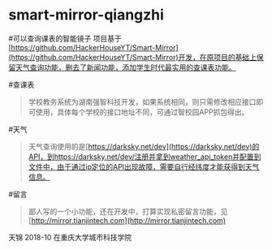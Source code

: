 # smart-mirror-qiangzhi
#可以查询课表的智能镜子
项目基于[https://github.com/HackerHouseYT/Smart-Mirror](https://github.com/HackerHouseYT/Smart-Mirror)开发，在原项目的基础上保留天气查询功能，删去了新闻功能，添加学生时代最实用的查课表功能。

#查课表
>学校教务系统为湖南强智科技开发，如果系统相同，则只需修改相应接口即可使用，具体每个学校的接口地址不同，可通过智校园APP抓包得出。

#天气
>天气查询使用的是[https://darksky.net/dev](https://darksky.net/dev)的API，到https://darksky.net/dev/注册并拿到weather_api_token并配置到文件中，由于通过ip定位的API出现故障，需要自行经纬度才能获得到天气信息。

#留言
>鄙人写的一个小功能，还在开发中，打算实现私密留言功能，见[http://mirror.tianjintech.com](http://mirror.tianjintech.com)

  天锦
  2018-10
  在重庆大学城市科技学院
